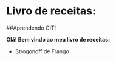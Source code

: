 # Livro de receitas:

##Aprendendo GIT!

**Olá! Bem vindo ao meu livro de receitas:**

 * Strogonoff de Frango

